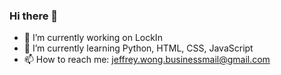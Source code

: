 ### Hi there 👋

- 🔭 I’m currently working on LockIn
- 🌱 I’m currently learning Python, HTML, CSS, JavaScript
- 📫 How to reach me: jeffrey.wong.businessmail@gmail.com

<!--
**JeffreyWongg/JeffreyWongg** is a ✨ _special_ ✨ repository because its `README.md` (this file) appears on your GitHub profile.

Here are some ideas to get you started:

- 🔭 I’m currently working on ...
- 🌱 I’m currently learning ...
- 👯 I’m looking to collaborate on ...
- 🤔 I’m looking for help with ...
- 💬 Ask me about ...
- 📫 How to reach me: ...
- 😄 Pronouns: ...
- ⚡ Fun fact: ...
-->
